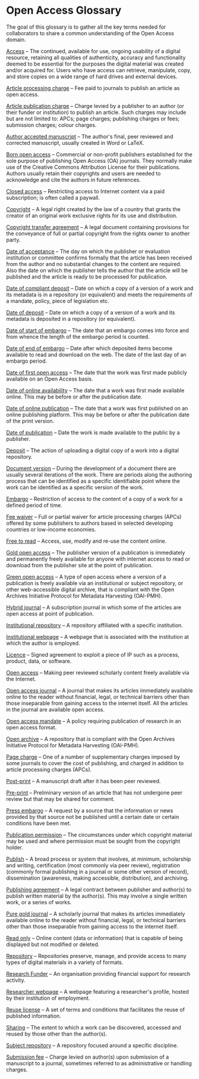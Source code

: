 # Open Access Glossary

The goal of this glossary is to gather all the key terms needed for collaborators to share a common understanding of the Open Access domain.

[Access](./Glossary/Access.md)  – The continued, available for use, ongoing usability of a digital resource, retaining all qualities of authenticity, accuracy and functionality deemed to be essential for the purposes the digital material was created and/or acquired for. Users who have access can retrieve, manipulate, copy, and store copies on a wide range of hard drives and external devices.

[Article processing charge](./Glossary/Article%20processing%20charge.md)  – Fee paid to journals to publish an article as open access.

[Article publication charge](./Glossary/Article%20publication%20charge.md)  – Charge levied by a publisher to an author (or their funder or institution) to publish an article. Such charges may include but are not limited to: APCs; page charges; publishing charges or fees; submission charges; colour charges.

[Author accepted manuscript](./Glossary/Author%20accepted%20manuscript.md)  – The author's final, peer reviewed and corrected manuscript, usually created in Word or LaTeX.

[Born open access](./Glossary/Born%20open%20access.md)  – Commercial or non-profit publishers established for the sole purpose of publishing Open Access (OA) journals. They normally make use of the Creative Commons Attribution License for their publications. Authors usually retain their copyrights and users are needed to acknowledge and cite the authors in future references.

[Closed access](./Glossary/Closed%20access.md)  – Restricting access to Internet content via a paid subscription; is often called a paywall.

[Copyright](./Glossary/Copyright.md)  – A legal right created by the law of a country that grants the creator of an original work exclusive rights for its use and distribution.

[Copyright transfer agreement](./Glossary/Copyright%20transfer%20agreement.md)  –  A legal document containing provisions for the conveyance of full or partial copyright from the rights owner to another party.

[Date of acceptance](./Glossary/Date%20of%20acceptance.md)  – The day on which the publisher or evaluation institution or committee confirms formally that the article has been received from the author and no substantial changes to the content are required. Also the date on which the publisher tells the author that the article will be published and the article is ready to be processed for publication.

[Date of compliant deposit](./Glossary/Date%20of%20compliant%20deposit.md)  – Date on which a copy of a version of a work and its metadata is in a repository (or equivalent) and meets the requirements of a mandate, policy, piece of legislation etc.

[Date of deposit](./Glossary/Date%20of%20deposit.md)  – Date on which a copy of a version of a work and its metadata is deposited in a repository (or equivalent).

[Date of start of embargo](./Glossary/Date%20of%20start%20of%20embargo.md)  – The date that an embargo comes into force and from whence the length of the embargo period is counted.

[Date of end of embargo](./Glossary/Date%20of%20end%20of%20embargo.md)  – Date after which deposited items become available to read and download on the web. The date of the last day of an embargo period.

[Date of first open access](./Glossary/Date%20of%20first%20open%20access.md)  – The date that the work was first made publicly available on an Open Access basis.

[Date of online availability](./Glossary/Date%20of%20online%20availability.md)  – The date that a work was first made available online. This may be before or after the publication date.

[Date of online publication](./Glossary/Date%20of%20online%20publication.md)  – The date that a work was first published on an online publishing platform. This may be before or after the publication date of the print version.

[Date of publication](./Glossary/Date%20of%20publication.md)  – Date the work is made available to the public by a publisher.

[Deposit](./Glossary/Deposit.md)  – The action of uploading a digital copy of a work into a digital repository.

[Document version](./Glossary/Document%20version.md)  – During the development of a document there are usually several iterations of the work. There are periods along the authoring process that can be identified as a specific identifiable point where the work can be identified as a specific version of the work.

[Embargo](./Glossary/Embargo.md)  – Restriction of access to the content of a copy of a work for a defined period of time.

[Fee waiver](./Glossary/Fee%20waiver.md)  – Full or partial waiver for article processing charges (APCs) offered by some publishers to authors based in selected developing countries or low-income economies.

[Free to read](./Glossary/Free%20to%20read.md)  – Access, use, modify and re-use the content online.

[Gold open access](./Glossary/Gold%20open%20access.md)  – The publisher version of a publication is immediately and permanently freely available for anyone with internet access to read or download from the publisher site at the point of publication.

[Green open access](./Glossary/Green%20open%20access.md)  – A type of open access where a version of a publication is freely available via an institutional or subject repository, or other web-accessible digital archive, that is compliant with the Open Archives Initiative Protocol for Metadata Harvesting (OAI-PMH).

[Hybrid journal](./Glossary/Hybrid%20journal.md)  – A subscription journal in which some of the articles are open access at point of publication.

[Institutional repository](./Glossary/Institutional%20repository.md)  – A repository affiliated with a specific institution.

[Institutional webpage](./Glossary/Institutional%20webpage.md)  – A webpage that is associated with the institution at which the author is employed.

[Licence](./Glossary/Licence.md) – Signed agreement to exploit a piece of IP such as a process, product, data, or software.

[Open access](./Glossary/Open%20access.md)  – Making peer reviewed scholarly content freely available via the Internet.

[Open access journal](./Glossary/Open%20access%20journal.md)  – A journal that makes its articles immediately available online to the reader without financial, legal, or technical barriers other than those inseparable from gaining access to the internet itself. All the articles in the journal are available open access.

[Open access mandate](./Glossary/Open%20access%20mandate.md)  – A policy requiring publication of research in an open access format.

[Open archive](./Glossary/Open%20archive.md)  – A repository that is compliant with the Open Archives Initiative Protocol for Metadata Harvesting (OAI-PMH).

[Page charge](./Glossary/Page%20charge.md)  – One of a number of supplementary charges imposed by some journals to cover the cost of publishing, and charged in addition to article processing charges (APCs).

[Post-print](./Glossary/Post-print.md)  – A manuscript draft after it has been peer reviewed.

[Pre-print](./Glossary/Pre-print.md)  – Preliminary version of an article that has not undergone peer review but that may be shared for comment.

[Press embargo](./Glossary/Press%20embargo.md)  – A request by a source that the information or news provided by that source not be published until a certain date or certain conditions have been met.

[Publication permission](./Glossary/Publication%20permission.md)  – The circumstances under which copyright material may be used and where permission must be sought from the copyright holder.

[Publish](./Glossary/Publish.md)  – A broad process or system that involves, at minimum, scholarship and writing, certification (most commonly via peer review), registration (commonly formal publishing in a journal or some other version of record), dissemination (awareness, making accessible, distribution), and archiving.

[Publishing agreement](./Glossary/Publishing%20agreement.md)  – A legal contract between publisher and author(s) to publish written material by the author(s). This may involve a single written work, or a series of works.

[Pure gold journal](./Glossary/Pure%20gold%20journal.md)  – A scholarly journal that makes its articles immediately available online to the reader without financial, legal, or technical barriers other than those inseparable from gaining access to the internet itself.

[Read only](./Glossary/Read%20only.md)  – Online content (data or information) that is capable of being displayed but not modified or deleted.

[Repository](./Glossary/Repository.md)  – Repositories preserve, manage, and provide access to many types of digital materials in a variety of formats.

[Research Funder](./Glossary/Research%20funder.md)   – An organisation providing financial support for research activity.

[Researcher webpage](./Glossary/Researcher%20webpage.md)  – A webpage featuring a researcher's profile, hosted by their institution of employment.

[Reuse license](./Glossary/Reuse%20license.md)  – A set of terms and conditions that facilitates the reuse of published information.

[Sharing](./Glossary/Sharing.md)  – The extent to which a work can be discovered, accessed and reused by those other than the author(s).

[Subject repository](./Glossary/Subject%20repository.md)  – A repository focused around a specific discipline.

[Submission fee](./Glossary/Submission%20fee.md)  – Charge levied on author(s) upon submission of a manuscript to a journal, sometimes referred to as administrative or handling charges.

